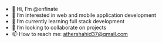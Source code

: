 - 👋 Hi, I’m @enfinate
- 👀 I’m interested in web and mobile application development
- 🌱 I’m currently learning full stack development
- 💞️ I’m looking to collaborate on projects
- 📫 How to reach me: athershahid37@gmail.com

<!---
enfinate/enfinate is a ✨ special ✨ repository because its `README.md` (this file) appears on your GitHub profile.
You can click the Preview link to take a look at your changes.
--->
